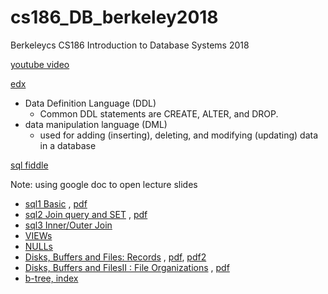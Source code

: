 # cs186_DB_berkeley2018
Berkeleycs CS186  Introduction to Database Systems 2018

[youtube video](https://www.youtube.com/user/CS186Berkeley/playlists)

[edx](https://edge.edx.org/courses/course-v1:BerkeleyX+CS186+2018_SP/course/)

- Data Definition Language (DDL) 
    - Common DDL statements are CREATE, ALTER, and DROP.
- data manipulation language (DML) 
    - used for adding (inserting), deleting, and modifying (updating) data in a database

[sql fiddle](http://www.sqlfiddle.com/#!15)


Note: using google doc to open lecture slides

- [sql1 Basic](sql1.md) , [pdf](slides/02_sql1.pdf)
- [sql2 Join query and SET](sql2.md) , [pdf](slides/03_sql2.pdf)
- [sql3 Inner/Outer Join](sql3.md)
- [VIEWs](sql_view.md)
- [NULLs](sql_null.md)
- [Disks, Buffers and Files: Records](sql_disk.md) , [pdf](slides/04_disk_file.pdf),  [pdf2](slides/045_disk2.pdf)
- [Disks, Buffers and FilesII : File Organizations](sql_file_org.md) , [pdf](slides/05_cost-models-indexes.pdf)
- [b-tree, index](slides/05b-tree-indexes.pdf)



